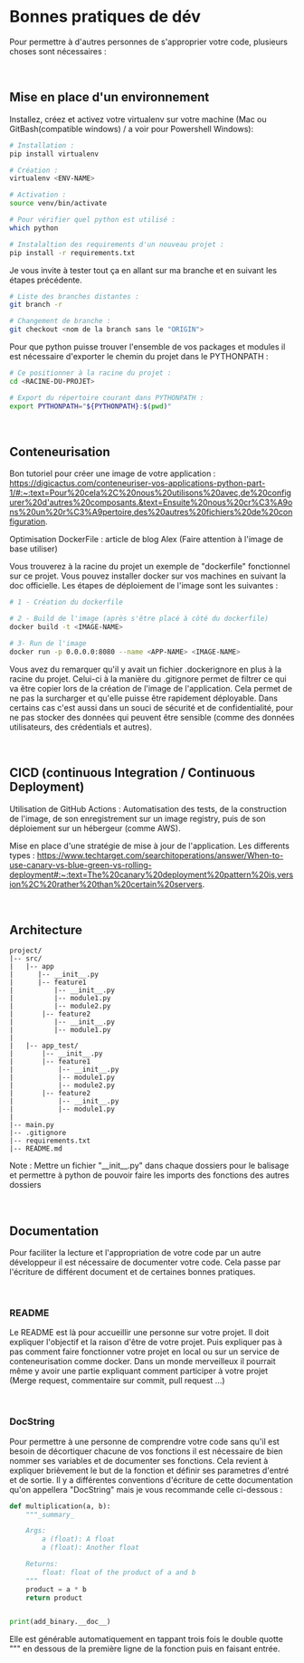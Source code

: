 # Bonnes pratiques de dév 

Pour permettre à d'autres personnes de s'approprier votre code, plusieurs choses sont nécessaires : 

<br/>

## Mise en place d'un environnement 

Installez, créez et activez votre virtualenv sur votre machine (Mac ou GitBash(compatible windows) / a voir pour Powershell Windows):

```bash
# Installation : 
pip install virtualenv

# Création :
virtualenv <ENV-NAME>

# Activation :
source venv/bin/activate

# Pour vérifier quel python est utilisé :
which python

# Instalaltion des requirements d'un nouveau projet : 
pip install -r requirements.txt
```

Je vous invite à tester tout ça en allant sur ma branche et en suivant les étapes précédente.

```bash
# Liste des branches distantes :
git branch -r 

# Changement de branche :
git checkout <nom de la branch sans le "ORIGIN">

```

Pour que python puisse trouver l'ensemble de vos packages et modules il est nécessaire d'exporter le chemin du projet dans le PYTHONPATH :

```bash
# Ce positionner à la racine du projet :
cd <RACINE-DU-PROJET>

# Export du répertoire courant dans PYTHONPATH :
export PYTHONPATH="${PYTHONPATH}:$(pwd)"
```

<br/>

## Conteneurisation 

Bon tutoriel pour créer une image de votre application : https://digicactus.com/conteneuriser-vos-applications-python-part-1/#:~:text=Pour%20cela%2C%20nous%20utilisons%20avec,de%20configurer%20d'autres%20composants.&text=Ensuite%20nous%20cr%C3%A9ons%20un%20r%C3%A9pertoire,des%20autres%20fichiers%20de%20configuration.

Optimisation DockerFile : article de blog Alex (Faire attention à l'image de base utiliser)

Vous trouverez à la racine du projet un exemple de "dockerfile" fonctionnel sur ce projet. Vous pouvez installer docker sur vos machines en suivant la doc officielle.
Les étapes de déploiement de l'image sont les suivantes : 

```bash
# 1 - Création du dockerfile

# 2 - Build de l'image (après s'être placé à côté du dockerfile)
docker build -t <IMAGE-NAME>

# 3- Run de l'image 
docker run -p 0.0.0.0:8080 --name <APP-NAME> <IMAGE-NAME>
```

Vous avez du remarquer qu'il y avait un fichier .dockerignore en plus à la racine du projet. Celui-ci à la manière du .gitignore permet de filtrer ce qui va être copier lors de la création de l'image de l'application. Cela permet de ne pas la surcharger et qu'elle puisse être rapidement déployable. Dans certains cas c'est aussi dans un souci de sécurité et de confidentialité, pour ne pas stocker des données qui peuvent être sensible (comme des données utilisateurs, des crédentials et autres).

<br/>

## CICD (continuous Integration / Continuous Deployment)

Utilisation de GitHub Actions : 
Automatisation des tests, de la construction de l'image, de son enregistrement sur un image registry, puis de son déploiement sur un hébergeur (comme AWS).

Mise en place d'une stratégie de mise à jour de l'application. Les differents types : https://www.techtarget.com/searchitoperations/answer/When-to-use-canary-vs-blue-green-vs-rolling-deployment#:~:text=The%20canary%20deployment%20pattern%20is,version%2C%20rather%20than%20certain%20servers.

<br/>

## Architecture 

```
project/
|-- src/
|   |-- app
|      |-- __init__.py
|      |-- feature1
|          |-- __init__.py
|          |-- module1.py
|          |-- module2.py
|       |-- feature2
|          |-- __init__.py
|          |-- module1.py
|
|   |-- app_test/
|       |-- __init__.py
|       |-- feature1
|           |-- __init__.py
|           |-- module1.py
|           |-- module2.py
|       |-- feature2
|           |-- __init__.py
|           |-- module1.py
|
|-- main.py
|-- .gitignore
|-- requirements.txt
|-- README.md
```

Note : Mettre un fichier "\_\_init\_\_.py" dans chaque dossiers pour le balisage et permettre à python de pouvoir faire les imports des fonctions des autres dossiers

</br>

## Documentation

Pour faciliter la lecture et l'appropriation de votre code par un autre développeur il est nécessaire de documenter votre code.
Cela passe par l'écriture de différent document et de certaines bonnes pratiques.

</br>

### README

Le README est là pour accueillir une personne sur votre projet. Il doit expliquer l'objectif et la raison d'être de votre projet. 
Puis expliquer pas à pas comment faire fonctionner votre projet en local ou sur un service de conteneurisation comme docker.
Dans un monde merveilleux il pourrait même y avoir une partie expliquant comment participer à votre projet (Merge request, commentaire sur commit, pull request ...) 

</br>

### DocString 

Pour permettre à une personne de comprendre votre code sans qu'il est besoin de décortiquer chacune de vos fonctions il est nécessaire de bien nommer ses variables et de documenter ses fonctions. Cela revient à expliquer brièvement le but de la fonction et définir ses parametres d'entré et de sortie. Il y a différentes conventions d'écriture de cette documentation qu'on appellera "DocString" mais je vous recommande celle ci-dessous :

```python
def multiplication(a, b):
    """_summary_

    Args:
        a (float): A float
        a (float): Another float

    Returns:
        float: float of the product of a and b
    """
    product = a * b 
    return product


print(add_binary.__doc__)
```

Elle est générable automatiquement en tappant trois fois le double quotte """ en dessous de la première ligne de la fonction puis en faisant entrée.
